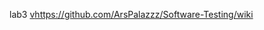 
lab3
[v](https://github.com/ArsPalazzz/Software-Testing/wiki)https://github.com/ArsPalazzz/Software-Testing/wiki
